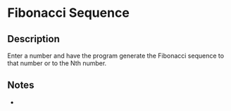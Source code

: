 # Fibonacci Sequence

## Description

Enter a number and have the program generate the Fibonacci sequence to that number or to the Nth number.

## Notes

- 
